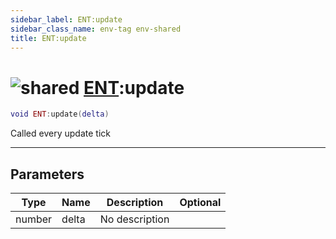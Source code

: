 ```yaml
---
sidebar_label: ENT:update
sidebar_class_name: env-tag env-shared
title: ENT:update
---
```


# <img src='/img/wiki/shared.png' alt='shared' data-tag='env-tag' /> [ENT](../ent/README.md):update

```lua
void ENT:update(delta)
```

Called every update tick<br/>

-----------------
## Parameters

| Type   | Name | Description | Optional |
| ------ | ---- | ----------- | -------: |
| number | delta | No description |   |
